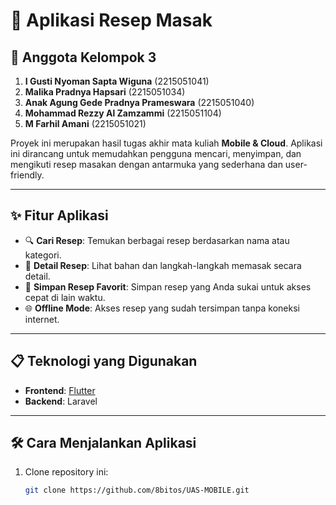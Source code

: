 # 📱 Aplikasi Resep Masak

## 👥 Anggota Kelompok 3

1. **I Gusti Nyoman Sapta Wiguna** (2215051041)  
2. **Malika Pradnya Hapsari** (2215051034)  
3. **Anak Agung Gede Pradnya Prameswara** (2215051040)  
4. **Mohammad Rezzy Al Zamzammi** (2215051104)  
5. **M Farhil Amani** (2215051021)  


Proyek ini merupakan hasil tugas akhir mata kuliah **Mobile & Cloud**. Aplikasi ini dirancang untuk memudahkan pengguna mencari, menyimpan, dan mengikuti resep masakan dengan antarmuka yang sederhana dan user-friendly.

---

## ✨ Fitur Aplikasi

- 🔍 **Cari Resep**: Temukan berbagai resep berdasarkan nama atau kategori.
- 📖 **Detail Resep**: Lihat bahan dan langkah-langkah memasak secara detail.
- 💾 **Simpan Resep Favorit**: Simpan resep yang Anda sukai untuk akses cepat di lain waktu.
- 🌐 **Offline Mode**: Akses resep yang sudah tersimpan tanpa koneksi internet.

---

## 📋 Teknologi yang Digunakan

- **Frontend**: [Flutter](https://flutter.dev/)
- **Backend**: Laravel
---

## 🛠️ Cara Menjalankan Aplikasi

1. Clone repository ini:
   ```bash
   git clone https://github.com/8bitos/UAS-MOBILE.git
